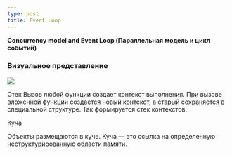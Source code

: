 ```yaml
---
type: post
title: Event Loop
---
```


**Concurrency model and Event Loop (Параллельная модель и цикл событий)**
 
### Визуальное представление
![](https://developer.mozilla.org/files/4617/default.svg)

Стек
Вызов любой функции создает контекст выполнения. При вызове вложенной функции создается новый контекст, а старый сохраняется в специальной структуре. Так формируется стек контекстов.


Куча

Объекты размещаются в куче. Куча — это ссылка на определенную неструктурированную области памяти.

